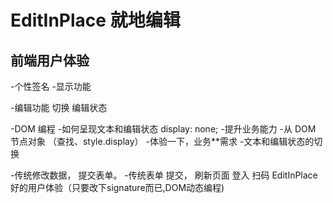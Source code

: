 # EditInPlace 就地编辑

## 前端用户体验
 -个性签名
  -显示功能
  <p></p>
  -编辑功能
  切换 编辑状态

  -DOM 编程
  -如何呈现文本和编辑状态
  display: none;
  -提升业务能力
   -从 DOM 节点对象 （查找、style.display）
    -体验一下，业务**需求
     -文本和编辑状态的切换

-传统修改数据， 提交表单。 
-传统表单 提交， 刷新页面
登入 扫码 
EditInPlace 好的用户体验（只要改下signature而已,DOM动态编程)